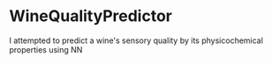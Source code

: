 # WineQualityPredictor
I attempted to predict a wine's sensory quality by its physicochemical properties using NN
